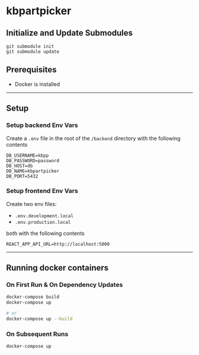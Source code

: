 # kbpartpicker

## Initialize and Update Submodules
```
git submodule init
git submodule update
```

## Prerequisites
- Docker is installed 
---
## Setup
### Setup backend Env Vars

Create a `.env` file in the root of the `/backend` directory with the following contents
```
DB_USERNAME=kbpp
DB_PASSWORD=password
DB_HOST=db
DB_NAME=kbpartpicker
DB_PORT=5432
```

### Setup frontend Env Vars
Create two env files: 
- `.env.development.local`
- `.env.production.local`

both with the following contents
```
REACT_APP_API_URL=http://localhost:5000
```
---

## Running docker containers
### On First Run & On Dependency Updates
```bash
docker-compose build
docker-compose up

# or
docker-compose up --build
```
### On Subsequent Runs
```
docker-compose up
```
